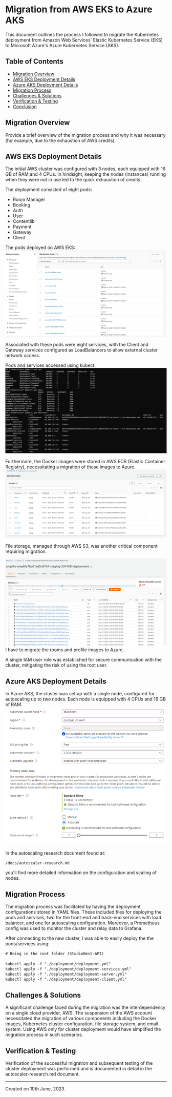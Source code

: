 # Migration from AWS EKS to Azure AKS

This document outlines the process I followed to migrate the Kubernetes deployment from Amazon Web Services' Elastic Kubernetes Service (EKS) to Microsoft Azure's Azure Kubernetes Service (AKS).

## Table of Contents

- [Migration Overview](#migration-overview)
- [AWS EKS Deployment Details](#aws-eks-deployment-details)
- [Azure AKS Deployment Details](#azure-aks-deployment-details)
- [Migration Process](#migration-process)
- [Challenges & Solutions](#challenges-solutions)
- [Verification & Testing](#verification-testing)
- [Conclusion](#conclusion)

## Migration Overview

Provide a brief overview of the migration process and why it was necessary (for example, due to the exhaustion of AWS credits).

## AWS EKS Deployment Details

The initial AWS cluster was configured with 3 nodes, each equipped with 16 GB of RAM and 4 CPUs. In hindsight, keeping the nodes (instances) running when they were not in use led to the quick exhaustion of credits.

The deployment consisted of eight pods:

* Room Manager
* Booking
* Auth
* User
* Contentlib
* Payment
* Gateway
* Client

The pods deployed on AWS EKS:
![Cluster Pods](/docs/img/awspodsonline.png)


Associated with these pods were eight services, with the Client and Gateway services configured as LoadBalancers to allow external cluster network access.

Pods and services accessed using kubect:
![Cluster Pods](/docs/img/awspods.png)

Furthermore, the Docker images were stored in AWS ECR (Elastic Container Registry), necessitating a migration of these images to Azure.
![AWS ECR](/docs/img/awsecr.png)


File storage, managed through AWS S3, was another critical component requiring migration.

![AWS S3](/docs/img/awss3.png)
I have to migrate the rooms and profile images to Azure.

A single IAM user role was established for secure communication with the cluster, mitigating the risk of using the root user.


## Azure AKS Deployment Details

In Azure AKS, the cluster was set up with a single node, configured for autoscaling up to two nodes. Each node is equipped with 4 CPUs and 16 GB of RAM.
![Azure Cluster](/docs/img/azurecluster.png)


In the autoscaling research document found at:
```
/docs/autoscaler-research.md
```
you'll find more detailed information on the configuration and scaling of nodes.

## Migration Process

The migration process was facilitated by having the deployment configurations stored in YAML files. These included files for deploying the pods and services, two for the front-end and back-end services with load balancer, and one for autoscaling configuration. Moreover, a Prometheus config was used to monitor the cluster and relay data to Grafana.

After connecting to the new cluster, I was able to easily deploy the the pods/services using:
```
# Being in the root folder (StudioNest-API)

kubectl apply -f "./deployment/deployment.yml"
kubectl apply -f "./deployment/deployment-services.yml"
kubectl apply -f "./deployment/deployment-server.yml"
kubectl apply -f "./deployment/deployment-client.yml"
```

## Challenges & Solutions

A significant challenge faced during the migration was the interdependency on a single cloud provider, AWS. The suspension of the AWS account necessitated the migration of various components including the Docker images, Kubernetes cluster configuration, file storage system, and email system. Using AWS only for cluster deployment would have simplified the migration process in such scenarios.

## Verification & Testing

Verification of the successful migration and subsequent testing of the cluster deployment was performed and is documented in detail in the autoscaler-research.md document.

---

Created on 10th June, 2023.